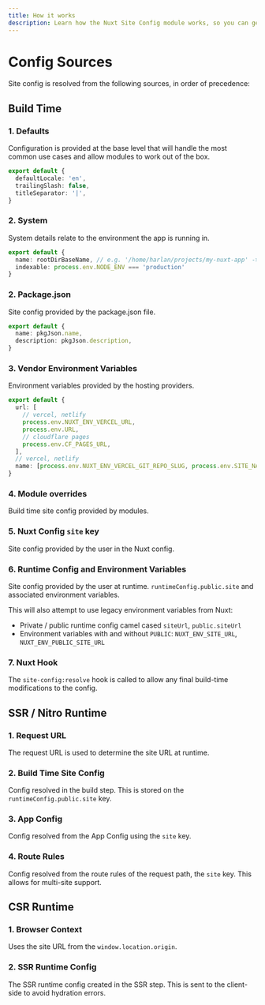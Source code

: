 ```yaml
---
title: How it works
description: Learn how the Nuxt Site Config module works, so you can get the most out of it.
---
```


# Config Sources

Site config is resolved from the following sources, in order of precedence:

## Build Time

### 1. Defaults

Configuration is provided at the base level
that will handle the most common use cases and allow modules to work out of the box.

```ts
export default {
  defaultLocale: 'en',
  trailingSlash: false,
  titleSeparator: '|',
}
```

### 2. System

System details relate to the environment the app is running in.

```ts
export default {
  name: rootDirBaseName, // e.g. '/home/harlan/projects/my-nuxt-app' -> 'my-nuxt-app'
  indexable: process.env.NODE_ENV === 'production'
}
```

### 2. Package.json

Site config provided by the package.json file.

```ts
export default {
  name: pkgJson.name,
  description: pkgJson.description,
}
```

### 3. Vendor Environment Variables

Environment variables provided by the hosting providers.

```ts
export default {
  url: [
    // vercel, netlify
    process.env.NUXT_ENV_VERCEL_URL,
    process.env.URL,
    // cloudflare pages
    process.env.CF_PAGES_URL,
  ],
  // vercel, netlify
  name: [process.env.NUXT_ENV_VERCEL_GIT_REPO_SLUG, process.env.SITE_NAME]
}
```

### 4. Module overrides

Build time site config provided by modules.

### 5. Nuxt Config `site` key

Site config provided by the user in the Nuxt config.

### 6. Runtime Config and Environment Variables

Site config provided by the user at runtime. `runtimeConfig.public.site` and associated environment variables.

This will also attempt to use legacy environment variables from Nuxt:
- Private / public runtime config camel cased `siteUrl`, `public.siteUrl`
- Environment variables with and without `PUBLIC`: `NUXT_ENV_SITE_URL`, `NUXT_ENV_PUBLIC_SITE_URL`

### 7. Nuxt Hook

The `site-config:resolve` hook is called to allow any final build-time modifications to the config.

## SSR / Nitro Runtime

### 1. Request URL

The request URL is used to determine the site URL at runtime.

### 2. Build Time Site Config

Config resolved in the build step. This is stored on the `runtimeConfig.public.site` key.

### 3. App Config

Config resolved from the App Config using the `site` key.

### 4. Route Rules

Config resolved from the route rules of the request path, the `site` key. This allows for multi-site support.

## CSR Runtime

### 1. Browser Context

Uses the site URL from the `window.location.origin`.

### 2. SSR Runtime Config

The SSR runtime config created in the SSR step. This is sent to the client-side to avoid hydration errors.

